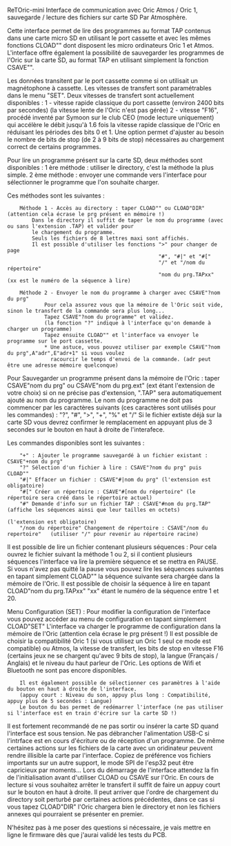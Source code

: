 ReTOric-mini
Interface de communication avec Oric Atmos / Oric 1, sauvegarde / lecture des fichiers sur carte SD
Par Atmosphère.

Cette interface permet de lire des programmes au format TAP contenus dans une carte micro SD en utilisant le port cassette
et avec les mêmes fonctions CLOAD"" dont disposent les micro ordinateurs Oric 1 et Atmos.
L'interface offre également la possibilité de sauvegarder les programmes de l'Oric sur la carte SD, au format TAP en utilisant
simplement la fonction CSAVE"".

Les données transitent par le port cassette comme si on utilisait un magnétophone à cassette.
Les vitesses de transfert sont paramétrables dans le menu "SET". 
Deux vitesses de transfert sont actuellement disponibles :
        1 - vitesse rapide classique du port cassette (environ 2400 bits par secondes)
            (la vitesse lente de l'Oric n'est pas gérée)
        2 - vitesse "F16", procédé inventé par Symoon sur le club CEO (mode lecture uniquement)
            qui accélère le débit jusqu'à 1.6 fois la vitesse rapide classique de l'Oric
            en réduisant les périodes des bits 0 et 1.
            Une option permet d'ajuster au besoin le nombre de bits de stop (de 2 à 9 bits de stop)
            nécessaires au chargement correct de certains programmes.

Pour lire un programme présent sur la carte SD, deux méthodes sont disponibles :
        1 ère méthode : utiliser le directory, c'est la méthode la plus simple.
        2 ème méthode : envoyer une commande vers l'interface pour sélectionner le programme que l'on souhaite charger.

Ces méthodes sont les suivantes :

        Méthode 1 - Accès au directory : taper CLOAD"" ou CLOAD"DIR"  (attention cela écrase le prg présent en mémoire !)
            Dans le directory il suffit de taper le nom du programme (avec ou sans l'extension .TAP) et valider pour 
            le chargement du programme.
            Seuls les fichiers de 8 lettres maxi sont affichés.
            Il est possible d'utiliser les fonctions ">" pour changer de page
                                                     "#", "#|" et "#["
                                                     "/" et "/nom du répertoire"
                                                     "nom du prg.TAPxx"   (xx est le numéro de la séquence à lire)

        Méthode 2 - Envoyer le nom du programme à charger avec CSAVE"?nom du prg"
                Pour cela assurez vous que la mémoire de l'Oric soit vide, sinon le transfert de la commande sera plus long...
                Tapez CSAVE"?nom du programme" et validez. 
                (la fonction "?" indique à l'interface qu'on demande à charger un programme)
                Tapez ensuite CLOAD"" et l'interface va envoyer le programme sur le port cassette.
                * Une astuce, vous pouvez utiliser par exemple CSAVE"?nom du prg",A"adr",E"adr+1" si vous voulez
                  racourcir le temps d'envoi de la commande. (adr peut être une adresse mémoire quelconque)
                  
Pour Sauvegarder un programme présent dans la mémoire de l'Oric :
        taper CSAVE"nom du prg" ou CSAVE"nom du prg.ext" (ext étant l'extension de votre choix)
        si on ne précise pas d'extension, ".TAP" sera automatiquement ajouté au nom du programme.
        Le nom du programme ne doit pas commencer par les caractères suivants 
        (ces caractères sont utilisés pour les commandes) : "?", "#", ">", "+", "%" et "/"
        Si le fichier extiste déjà sur la carte SD vous devrez confirmer le remplacement
        en appuyant plus de 3 secondes sur le bouton en haut à droite de l'interafece.

Les commandes disponibles sont les suivantes :

        "+" : Ajouter le programme sauvegardé à un fichier existant : CSAVE"+nom du prg"
        "?" Sélection d'un fichier à lire : CSAVE"?nom du prg" puis CLOAD""
        "#|" Effacer un fichier : CSAVE"#|nom du prg" (l'extension est obligatoire)
        "#[" Créer un répertoire : CSAVE"#[nom du répertoire" (le répertoire sera créé dans le répertoire actuel)
        "#" Demande d'info sur un fichier TAP : CSAVE"#nom du prg.TAP" (affiche les séquences ainsi que leur tailles en octets)
                                                                       (l'extension est obligatoire)
        "/nom du répertoire" Changement de répertoire : CSAVE"/nom du repertoire"   (utiliser "/" pour revenir au répertoire racine)

Il est possible de lire un fichier contenant plusieurs séquences :
        Pour cela ouvrez le fichier suivant la méthode 1 ou 2, si il contient plusieurs séquences l'interface va lire la première
        séquence et se mettra en PAUSE.
        Si vous n'avez pas quitté la pause vous pouvez lire les séquences suivantes en tapant simplement CLOAD""
        la séquence suivante sera chargée dans la mémoire de l'Oric.
        Il est possible de choisir la séquence à lire en tapant CLOAD"nom du prg.TAPxx"
            "xx" étant le numéro de la séquence entre 1 et 20.

Menu Configuration (SET) :
        Pour modifier la configuration de l'interface vous pouvez accéder au menu de configuration
        en tapant simplement CLOAD"SET"
        L'interface va charger le programme de configuration dans la mémoire de l'Oric (attention cela écrase le prg présent !)
        Il est possible de choisir la compatibilité Oric 1 (si vous utilisez un Oric 1 seul ce mode est compatible) ou Atmos,
        la vitesse de transfert, les bits de stop en vitesse F16 (certains jeux ne se chargent qu'avec 9 bits de stop),
        la langue (Français / Anglais) et le niveau du haut parleur de l'Oric.
        Les options de Wifi et Bluetooth ne sont pas encore disponibles.

        Il est également possible de sélectionner ces paramètres à l'aide du bouton en haut à droite de l'interface.
        (appuy court : Niveau du son, appuy plus long : Compatibilité, appuy plus de 5 secondes : Langue)
        Le bouton du bas permet de redémarrer l'interface (ne pas utiliser si l'interface est en train d'écrire sur la carte SD !)

Il est fortement recommandé de ne pas sortir ou insérer la carte SD quand l'interface est sous tension.
Ne pas débrancher l'alimentation USB-C si l'intrface est en cours d'écriture ou de réception d'un programme.
De même certaines actions sur les fichiers de la carte avec un oridinateur peuvent rendre illisible la carte par l'interface.
Copiez de préférence vos fichiers importants sur un autre support, le mode SPI de l'esp32 peut être capricieux par moments...
Lors du démarrage de l'interface attendez la fin de l'initialisation avant d'utiliser CLOAD ou CSAVE sur l'Oric.
En cours de lecture si vous souhaitez arrêter le transfert il suffit de faire un appuy court sur le bouton en haut à droite.
Il peut arriver que l'ordre de chargement du directory soit perturbé par certaines actions précédentes, dans ce cas si vous 
tapez CLOAD"DIR" l'Oric chargera bien le directory et non les fichiers annexes qui pourraient se présenter en premier.

N'hésitez pas à me poser des questions si nécessaire, je vais mettre en ligne le firmware dès que j'aurai validé les tests du PCB.
